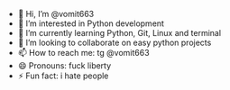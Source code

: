 - 👋 Hi, I’m @vomit663
- 👀 I’m interested in Python development
- 🌱 I’m currently learning Python, Git, Linux and terminal
- 💞️ I’m looking to collaborate on easy python projects
- 📫 How to reach me: tg @vomit663
- 😄 Pronouns: fuck liberty
- ⚡ Fun fact: i hate people

<!---
vomit663/vomit663 is a ✨ special ✨ repository because its `README.md` (this file) appears on your GitHub profile.
You can click the Preview link to take a look at your changes.
--->
